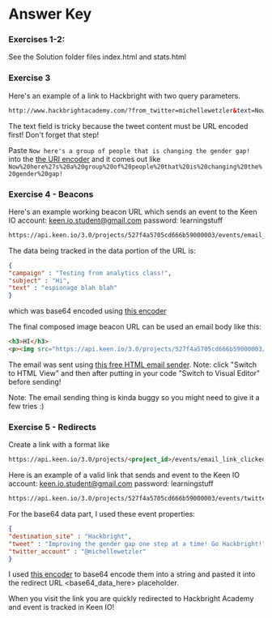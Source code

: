 Answer Key
==================

### Exercises 1-2:
See the Solution folder files index.html and stats.html

### Exercise 3
Here's an example of a link to Hackbright with two query parameters.

```HTML
http://www.hackbrightacademy.com/?from_twitter=michellewetzler&text=Now%20here%27s%20a%20group%20of%20people%20that%20is%20changing%20the%20gender%20gap!`
```
The text field is tricky because the tweet content must be URL encoded first! Don't forget that step!

Paste `Now here's a group of people that is changing the gender gap!` into the [the URI encoder](http://meyerweb.com/eric/tools/dencoder/) and it comes out like `Now%20here%27s%20a%20group%20of%20people%20that%20is%20changing%20the%20gender%20gap!`


### Exercise 4 - Beacons
Here's an example working beacon URL which sends an event to the Keen IO account: keen.io.student@gmail.com  password: learningstuff

```HTML
https://api.keen.io/3.0/projects/527f4a5705cd666b59000003/events/email_opened?api_key=d5d4ecbd8e060c414f841eb3ae79dfbf030b81bddb9cf4a34be084b01929d50b6ac9bc943191083cc01d31e34eeeaff8a3f3d6996ebdcb6b34b5b4f908654ee3228986da8d6db3819e18b09beb43d23dcb133a213eeda238f1492025fffab6d062447ead5ec6aa359c18a2120f0f3fb8&data=ew0KImNhbXBhaWduIiA6ICJUZXN0aW5nIGZyb20gYW5hbHl0aWNzIGNsYXNzISIsDQoic3ViamVjdCIgOiAiSGkiLA0KInRleHQiIDogImVzcGlvbmFnZSBibGFoIGJsYWgiDQp9
```

The data being tracked in the data portion of the URL is:

```json
{
"campaign" : "Testing from analytics class!",
"subject" : "Hi",
"text" : "espionage blah blah"
}
```

which was base64 encoded using [this encoder](http://www.opinionatedgeek.com/dotnet/tools/base64encode/)

The final composed image beacon URL can be used an email body like this:

```HTML
<h3>HI</h3>
<p><img src="https://api.keen.io/3.0/projects/527f4a5705cd666b59000003/events/email_opened?api_key=d5d4ecbd8e060c414f841eb3ae79dfbf030b81bddb9cf4a34be084b01929d50b6ac9bc943191083cc01d31e34eeeaff8a3f3d6996ebdcb6b34b5b4f908654ee3228986da8d6db3819e18b09beb43d23dcb133a213eeda238f1492025fffab6d062447ead5ec6aa359c18a2120f0f3fb8&amp;data=ew0KImNhbXBhaWduIiA6ICJUZXN0aW5nIGZyb20gYW5hbHl0aWNzIGNsYXNzISIsDQoic3ViamVjdCIgOiAiSGkiLA0KInRleHQiIDogImVzcGlvbmFnZSBibGFoIGJsYWgiDQp9" alt="" /></p>
```
    
The email was sent using [this free HTML email sender](http://ctrlq.org/html-mail/). Note: click "Switch to HTML View" and then after putting in your code "Switch to Visual Editor" before sending!

Note: The email sending thing is kinda buggy so you might need to give it a few tries :)


### Exercise 5 - Redirects

Create a link with a format like 
 
```HTML
https://api.keen.io/3.0/projects/<project_id>/events/email_link_clicked?api_key=<write_key>&data=<base64_data_here>&redirect=http://www.mybestsiteever.com
```

Here is an example of a valid link that sends and event to the Keen IO account: keen.io.student@gmail.com  password: learningstuff

```HTML
https://api.keen.io/3.0/projects/527f4a5705cd666b59000003/events/twitter_link_clicked?api_key=d5d4ecbd8e060c414f841eb3ae79dfbf030b81bddb9cf4a34be084b01929d50b6ac9bc943191083cc01d31e34eeeaff8a3f3d6996ebdcb6b34b5b4f908654ee3228986da8d6db3819e18b09beb43d23dcb133a213eeda238f1492025fffab6d062447ead5ec6aa359c18a2120f0f3fb8&data=ew0KImRlc3RpbmF0aW9uX3NpdGUiIDogIkhhY2ticmlnaHQiLA0KInR3ZWV0IiA6ICJJbXByb3ZpbmcgdGhlIGdlbmRlciBnYXAgb25lIHN0ZXAgYXQgYSB0aW1lISBHbyBIYWNrYnJpZ2h0ISIsDQoidHdpdHRlcl9hY2NvdW50IiA6ICJAbWljaGVsbGV3ZXR6bGVyIg0KfQ==&redirect=http://www.hackbrightacademy.com/
```

For the base64 data part, I used these event properties:

```json
{
"destination_site" : "Hackbright",
"tweet" : "Improving the gender gap one step at a time! Go Hackbright!",
"twitter_account" : "@michellewetzler"
}
```

I used [this encoder](http://www.opinionatedgeek.com/dotnet/tools/base64encode/) to base64 encode them into a string and pasted it into the redirect URL <base64_data_here> placeholder.

When you visit the link you are quickly redirected to Hackbright Academy and event is tracked in Keen IO!


